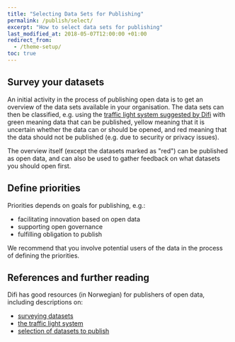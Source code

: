 ```yaml
---
title: "Selecting Data Sets for Publishing"
permalink: /publish/select/
excerpt: "How to select data sets for publishing"
last_modified_at: 2018-05-07T12:00:00 +01:00
redirect_from:
  - /theme-setup/
toc: true
---
```


## Survey your datasets

An initial activity in the process of publishing open data is to get an overview of the data sets available in your organisation. The data sets can then be classified, e.g. using the [traffic light system suggested by Difi](https://doc.difi.no/data/veileder-apne-data/#_klassifisering_av_datasett_trafikklyssystemet) with green meaning data that can be published, yellow meaning that it is uncertain whether the data can or should be opened, and red meaning that the data should not be published (e.g. due to security or privacy issues).

The overview itself (except the datasets marked as "red") can be published as open data, and can also be used to gather feedback on what datasets you should open first.

## Define priorities

Priorities depends on goals for publishing, e.g.:
- facilitating innovation based on open data
- supporting open governance 
- fulfilling obligation to publish

We recommend that you involve potential users of the data in the process of defining the priorities. 

## References and further reading

Difi has good resources (in Norwegian) for publishers of open data, including descriptions on:
- [surveying datasets](https://data.norge.no/document/del-og-skap-verdier-veileder-i-tilgjengeliggjøring-av-offentlige-data/4-hvordan-går-du-fr-0)
- [the traffic light system](https://data.norge.no/document/del-og-skap-verdier-veileder-i-tilgjengeliggjøring-av-offentlige-data/1-hva-er-åpne-data/14)
- [selection of datasets to publish](https://data.norge.no/document/del-og-skap-verdier-veileder-i-tilgjengeliggjøring-av-offentlige-data/4-hvordan-går-du-fr-1)

